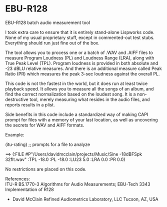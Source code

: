 # EBU-R128
EBU-R128 batch audio measurement tool

I took extra care to ensure that it is entirely stand-alone Lispworks code. None of my usual proprietary stuff, 
except in commented-out test stubs. Everything should run just fine out of the box.

The tool allows you to process one or a batch of .WAV and .AIFF files to measure Program Loudness (PL) and 
Loudness Range (LRA), along with True Peak Level (TPL). Program loudness is provided in both absolute and 
-23 dBLU relative measures. And there is an additional measure called Peak Ratio (PR) which measures the 
peak 3-sec loudness against the overall PL.

This code is not the fastest in the world, but it does run at least twice playback speed. It allows you to 
measure all the songs of an album, and find the correct normalization based on the loudest song. It is a 
non-destructive tool, merely measuring what resides in the audio files, and reports results in a plist.

Side benefits in this code include a standardized way of making CAPI prompt for files with a memory of your 
last location, as well as uncovering the secrets for WAV and AIFF formats.

Example:

(itu-rating)  ;; prompts for a file to analyze

==>  (:FILE #P"/Users/davidmcclain/projects/Music/Sine -18dBFSpk 32flt.wav" :TPL -18.0 :PL -18.0 :LU23 5.0 :LRA 0.0 :PR 0.0)

No restrictions are placed on this code.

References:  
	ITU-R BS.1770-3 Algorithms for Audio Measurements;
 	EBU-Tech 3343 Implementation of R128

- David McClain
Refined Audiometrics Laboratory, LLC
Tucson, AZ, USA
